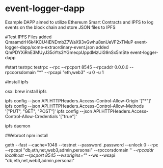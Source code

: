 # event-logger-dapp
Example DAPP aimed to utilize Ethereum Smart Contracts and IPFS to log events on the block chain and store JSON files to IPFS

#Test IPFS Files
added QmaamdrH6k4KCU4iENDmbZ7WaX93vGwhu8snUeVF2xTMuP event-logger-dapp/some-extraordinary-event.json
added QmPDYXiRnE3MUyJ35oYts3YGmecpUppdMzUiG9nSx5mSte event-logger-dapp


#start testrpc
testrpc --rpc --rpcport 8545 --rpcaddr 0.0.0.0 --rpccorsdomain "*" --rpcapi "eth,web3" -u 0 -u 1

#install ipfs 

osx: brew install ipfs

ipfs config --json API.HTTPHeaders.Access-Control-Allow-Origin '["*"]'
ipfs config --json API.HTTPHeaders.Access-Control-Allow-Methods '["PUT", "GET", "POST"]'
ipfs config --json API.HTTPHeaders.Access-Control-Allow-Credentials '["true"]'

ipfs daemon 

#Webroot
npm install

geth --fast --cache=1048 --testnet  --password .password --unlock 0 --rpc --rpcapi "db,eth,net,web3,admin,personal" --rpccorsdomain '*' --rpcaddr localhost --rpcport 8545  --wsorigins="*" --ws --wsapi "db,eth,net,web3,admin,personal"